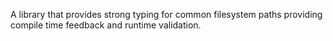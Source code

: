 A library that provides strong typing for common filesystem paths providing compile time feedback and runtime validation.